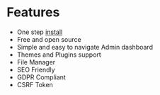 # Features 
- One step [install](install)
- Free and open source
- Simple and easy to navigate Admin dashboard
- Themes and Plugins support
- File Manager
- SEO Friendly
- GDPR Compliant
- CSRF Token
